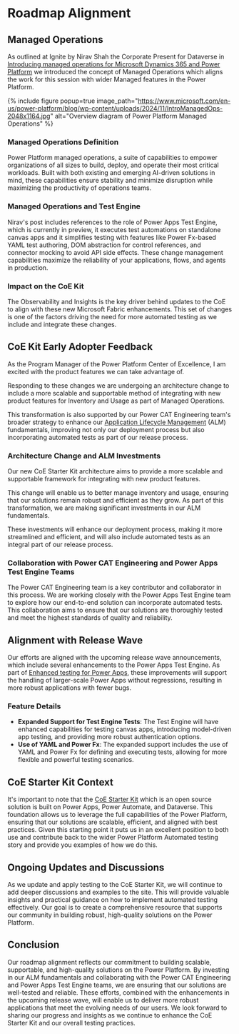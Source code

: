 # Roadmap Alignment

## Managed Operations

As outlined at Ignite by Nirav Shah the Corporate Present for Dataverse in [Introducing managed operations for Microsoft Dynamics 365 and Power Platform](https://www.microsoft.com/en-us/power-platform/blog/it-pro/introducing-managed-operations-for-microsoft-dynamics-365-and-power-platform/) we introduced the concept of Managed Operations which aligns the work for this session with wider Managed features in the Power Platform.

{% include figure popup=true image_path="https://www.microsoft.com/en-us/power-platform/blog/wp-content/uploads/2024/11/IntroManagedOps-2048x1164.jpg" alt="Overview diagram of Power Platform Managed Operations" %}

### Managed Operations Definition

Power Platform managed operations, a suite of capabilities to empower organizations of all sizes to build, deploy, and operate their most critical workloads. Built with both existing and emerging AI-driven solutions in mind, these capabilities ensure stability and minimize disruption while maximizing the productivity of operations teams.

### Managed Operations and Test Engine

Nirav's post includes references to the role of Power Apps Test Engine, which is currently in preview, it executes test automations on standalone canvas apps and it simplifies testing with features like Power Fx-based YAML test authoring, DOM abstraction for control references, and connector mocking to avoid API side effects. These change management capabilities maximize the reliability of your applications, flows, and agents in production.

### Impact on the CoE Kit

The Observability and Insights is the key driver behind updates to the CoE to align with these new Microsoft Fabric enhancements. This set of changes is one of the factors driving the need for more automated testing as we include and integrate these changes.

## CoE Kit Early Adopter Feedback

As the Program Manager of the Power Platform Center of Excellence, I am excited with the product features we can take advantage of. 

Responding to these changes we are undergoing an architecture change to include a more scalable and supportable method of integrating with new product features for Inventory and Usage as part of Managed Operations.

This transformation is also supported by our Power CAT Engineering team's broader strategy to enhance our [Application Lifecycle Management](../examples/coe-kit-test-automation-alm.md) (ALM) fundamentals, improving not only our deployment process but also incorporating automated tests as part of our release process.

### Architecture Change and ALM Investments

Our new CoE Starter Kit architecture aims to provide a more scalable and supportable framework for integrating with new product features. 

This change will enable us to better manage inventory and usage, ensuring that our solutions remain robust and efficient as they grow. As part of this transformation, we are making significant investments in our ALM fundamentals.

These investments will enhance our deployment process, making it more streamlined and efficient, and will also include automated tests as an integral part of our release process.

### Collaboration with Power CAT Engineering and Power Apps Test Engine Teams

The Power CAT Engineering team is a key contributor and collaborator in this process. We are working closely with the Power Apps Test Engine team to explore how our end-to-end solution can incorporate automated tests. This collaboration aims to ensure that our solutions are thoroughly tested and meet the highest standards of quality and reliability.

## Alignment with Release Wave

Our efforts are aligned with the upcoming release wave announcements, which include several enhancements to the Power Apps Test Engine. As part of [Enhanced testing for Power Apps](https://learn.microsoft.com/power-platform/release-plan/2024wave2/power-apps/execute-tests-power-apps-securely), these improvements will support the handling of larger-scale Power Apps without regressions, resulting in more robust applications with fewer bugs.

### Feature Details

- **Expanded Support for Test Engine Tests**: The Test Engine will have enhanced capabilities for testing canvas apps, introducing model-driven app testing, and providing more robust authentication options.
- **Use of YAML and Power Fx**: The expanded support includes the use of YAML and Power Fx for defining and executing tests, allowing for more flexible and powerful testing scenarios.

## CoE Starter Kit Context

It's important to note that the [CoE Starter Kit](https://learn.microsoft.com/power-platform/guidance/coe/starter-kit) which is an open source solution is built on Power Apps, Power Automate, and Dataverse. This foundation allows us to leverage the full capabilities of the Power Platform, ensuring that our solutions are scalable, efficient, and aligned with best practices. Given this starting point it puts us in an excellent position to both use and contribute back to the wider Power Platform Automated testing story and provide you examples of how we do this.

## Ongoing Updates and Discussions

As we update and apply testing to the CoE Starter Kit, we will continue to add deeper discussions and examples to the site. This will provide valuable insights and practical guidance on how to implement automated testing effectively. Our goal is to create a comprehensive resource that supports our community in building robust, high-quality solutions on the Power Platform.

## Conclusion

Our roadmap alignment reflects our commitment to building scalable, supportable, and high-quality solutions on the Power Platform. By investing in our ALM fundamentals and collaborating with the Power CAT Engineering and Power Apps Test Engine teams, we are ensuring that our solutions are well-tested and reliable. These efforts, combined with the enhancements in the upcoming release wave, will enable us to deliver more robust applications that meet the evolving needs of our users. We look forward to sharing our progress and insights as we continue to enhance the CoE Starter Kit and our overall testing practices.

